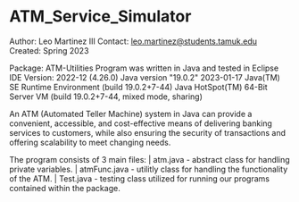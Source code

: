 # ATM_Service_Simulator

Author: Leo Martinez III
Contact: leo.martinez@students.tamuk.edu
Created: Spring 2023

Package: ATM-Utilities
Program was written in Java and tested in Eclipse IDE Version: 2022-12 (4.26.0)
Java version "19.0.2" 2023-01-17
Java(TM) SE Runtime Environment (build 19.0.2+7-44)
Java HotSpot(TM) 64-Bit Server VM (build 19.0.2+7-44, mixed mode, sharing)

An ATM (Automated Teller Machine) system in Java can provide a convenient, accessible, and cost-effective means of delivering banking services to customers, while also ensuring the security of transactions and offering scalability to meet changing needs.

The program consists of 3 main files:
| atm.java - abstract class for handling private variables.
| atmFunc.java - utilitly class for handling the functionality of the ATM.
| Test.java - testing class utilized for running our programs contained within the package.
